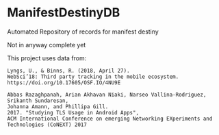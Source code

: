 # ManifestDestinyDB
Automated Repository of records for manifest destiny

Not in anyway complete yet 

This project uses data from:

    Lyngs, U., & Binns, R. (2018, April 27). 
    WebSci’18: Third party tracking in the mobile ecosystem. 
    https://doi.org/10.17605/OSF.IO/4NU9E

    Abbas Razaghpanah, Arian Akhavan Niaki, Narseo Vallina-Rodriguez, Srikanth Sundaresan, 
    Johanna Amann, and Phillipa Gill. 
    2017. "Studying TLS Usage in Android Apps", 
    ACM International Conference on emerging Networking EXperiments and Technologies (CoNEXT) 2017
